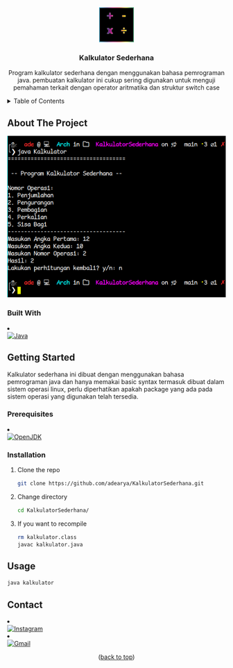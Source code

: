 <a name="readme-top"></a>

<!-- PROJECT LOGO -->
<br />
<div align="center">
<img src="https://raw.githubusercontent.com/adearya/KalkulatorSederhana/main/raw/images/logo_kalkulator_sederhana.png" alt="Logo" width="80" height="80">

<h3 align="center">Kalkulator Sederhana</h3>

  <p align="center">
  Program kalkulator sederhana dengan menggunakan bahasa pemrograman java. pembuatan kalkulator ini cukup sering digunakan untuk menguji pemahaman terkait dengan operator aritmatika dan struktur switch case
  </p>
</div>

<!-- TABLE OF CONTENTS -->
<details>
  <summary>Table of Contents</summary>
  <ol>
    <li>
      <a href="#about-the-project">About The Project</a>
      <ul>
        <li><a href="#built-with">Built With</a></li>
      </ul>
    </li>
    <li>
      <a href="#getting-started">Getting Started</a>
      <ul>
        <li><a href="#prerequisites">Prerequisites</a></li>
        <li><a href="#installation">Installation</a></li>
      </ul>
    </li>
    <li><a href="#usage">Usage</a></li>
    <li><a href="#contact">Contact</a></li>
  </ol>
</details>

<!-- ABOUT THE PROJECT -->
## About The Project

![App Screenshot](https://raw.githubusercontent.com/adearya/KalkulatorSederhana/main/raw/images/kalkulator_sederhana.png)

### Built With

<li>
  <div>
    <a href="https://www.java.com">
       <img src="https://img.shields.io/badge/java-%23ED8B00.svg?style=for-the-badge&logo=openjdk&logoColor=white" alt="Java" />
    </a>
  </div>
</li>

## Getting Started

Kalkulator sederhana ini dibuat dengan menggunakan bahasa pemrograman java dan hanya memakai basic syntax termasuk dibuat dalam sistem operasi linux, perlu diperhatikan apakah package yang ada pada sistem operasi yang digunakan telah tersedia.

### Prerequisites

<li>
  <div>
    <a href="https://openjdk.org">
      <img src="https://img.shields.io/badge/OpenJDK-ED8B00?style=for-the-badge&logo=openjdk&logoColor=white" alt="OpenJDK" />
    </a>
  </div>
</li>

### Installation

1. Clone the repo
   ```sh
   git clone https://github.com/adearya/KalkulatorSederhana.git
   ```
2. Change directory
   ```sh
   cd KalkulatorSederhana/
   ```
3. If you want to recompile
   ```sh
   rm kalkulator.class
   javac kalkulator.java
   ```
## Usage
   ```sh
   java kalkulator
   ```
## Contact

<li>
  <div>
    <a href="https://www.instagram.com/adearyabmtra">
      <img src="https://img.shields.io/badge/Instagram-%23E4405F.svg?style=for-the-badge&logo=Instagram&logoColor=white" alt="Instagram" />
    </a>
  </div>
</li>
<li>
  <div>
    <a href="ade.aryabimantara@gmail.com">
      <img src="https://img.shields.io/badge/Gmail-D14836?style=for-the-badge&logo=gmail&logoColor=white" alt="Gmail" />
    </a>
  </div>
</li>

<p align="center">(<a href="#readme-top">back to top</a>)</p>
